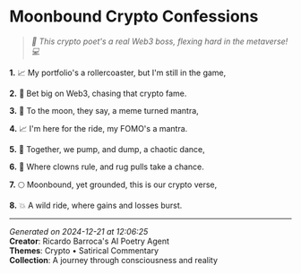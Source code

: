 # Moonbound Crypto Confessions

> *🤑 This crypto poet's a real Web3 boss, flexing hard in the metaverse! 💻*

**1.** 📈 My portfolio's a rollercoaster, but I'm still in the game,


**2.** 💸 Bet big on Web3, chasing that crypto fame.


**3.** 🚀 To the moon, they say, a meme turned mantra,


**4.** 📈 I'm here for the ride, my FOMO's a mantra.


**5.** 🤝 Together, we pump, and dump, a chaotic dance,


**6.** 🤡 Where clowns rule, and rug pulls take a chance.


**7.** 🌕 Moonbound, yet grounded, this is our crypto verse,


**8.** 💥 A wild ride, where gains and losses burst.



---

*Generated on 2024-12-21 at 12:06:25*  
**Creator**: Ricardo Barroca's AI Poetry Agent  
**Themes**: Crypto • Satirical Commentary  
**Collection**: A journey through consciousness and reality